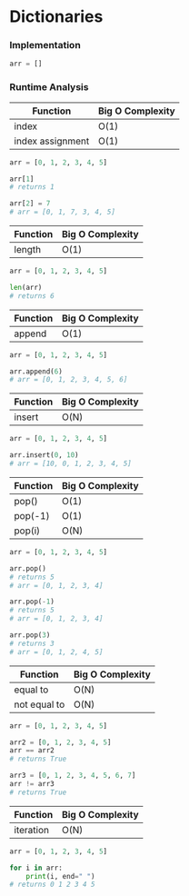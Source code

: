 # Dictionaries

### Implementation

```python
arr = []
```

### Runtime Analysis

| Function         | Big O Complexity |
| ---------------- | ---------------- |
| index            | O(1)             |
| index assignment | O(1)             |

```python
arr = [0, 1, 2, 3, 4, 5]

arr[1] 
# returns 1

arr[2] = 7 
# arr = [0, 1, 7, 3, 4, 5]
```

| Function | Big O Complexity |
| --- | --- |
| length | O(1) |

```python
arr = [0, 1, 2, 3, 4, 5]

len(arr)
# returns 6
```

| Function         | Big O Complexity |
| ---------------- | ---------------- |
| append           | O(1)             | 

```python
arr = [0, 1, 2, 3, 4, 5]

arr.append(6)
# arr = [0, 1, 2, 3, 4, 5, 6]
```

| Function         | Big O Complexity |
| ---------------- | ---------------- |
| insert           | O(N)             | 

```python
arr = [0, 1, 2, 3, 4, 5]

arr.insert(0, 10)
# arr = [10, 0, 1, 2, 3, 4, 5]
```

| Function         | Big O Complexity |
| ---------------- | ---------------- |
| pop()            | O(1)             |
| pop(-1)          | O(1)             |
| pop(i)           | O(N)             |

```python
arr = [0, 1, 2, 3, 4, 5]

arr.pop()
# returns 5
# arr = [0, 1, 2, 3, 4]

arr.pop(-1)
# returns 5
# arr = [0, 1, 2, 3, 4]

arr.pop(3)
# returns 3
# arr = [0, 1, 2, 4, 5]
```

| Function | Big O Complexity |
| --- | --- |
| equal to | O(N) |
| not equal to | O(N) |

```python
arr = [0, 1, 2, 3, 4, 5]

arr2 = [0, 1, 2, 3, 4, 5]
arr == arr2
# returns True

arr3 = [0, 1, 2, 3, 4, 5, 6, 7]
arr != arr3
# returns True
```

| Function | Big O Complexity |
| --- | --- |
| iteration | O(N) |

```python
arr = [0, 1, 2, 3, 4, 5]

for i in arr:
    print(i, end=" ")
# returns 0 1 2 3 4 5
```